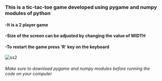 ### This is a tic-tac-toe game developed using pygame and numpy modules of python
#### -It is a 2 player game
#### -Size of the screen can be adjusted by changing the value of WIDTH
#### -To restart the game press 'R' key on the keyboard






![ss2](https://user-images.githubusercontent.com/53288043/91712711-f1f94d80-eba5-11ea-9a57-178e07b93569.png)
###### Make sure to download pygame and numpy modules before running the code on your computer
